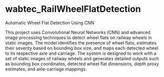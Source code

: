 # wabtec_RailWheelFlatDetection
Automatic Wheel Flat Detection Using CNN

This project uses Convolutional Neural Networks (CNN) and advanced image processing techniques to detect wheel flats on railway wheels in static images. The model identifies the presence of wheel flats, estimates their severity based on bounding box size, and maps each detected wheel to its respective axle and carriage. The system is designed to work with a set of static images of railway wheels and generates detailed outputs such as bounding box coordinates, detected wheel flat dimensions, depth proxy estimates, and axle-carriage mappings.
